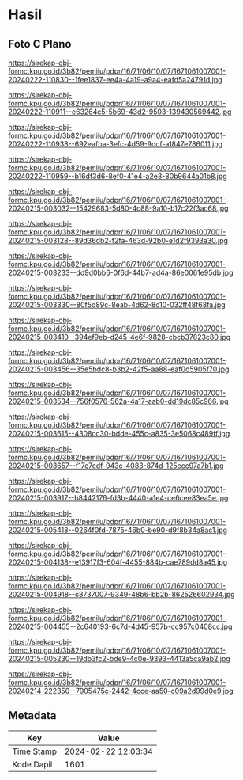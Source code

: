 # Hasil

## Foto C Plano

https://sirekap-obj-formc.kpu.go.id/3b82/pemilu/pdpr/16/71/06/10/07/1671061007001-20240222-110830--1fee1837-ee4a-4a19-a9a4-eafd5a24791d.jpg

https://sirekap-obj-formc.kpu.go.id/3b82/pemilu/pdpr/16/71/06/10/07/1671061007001-20240222-110911--e63264c5-5b69-43d2-9503-139430569442.jpg

https://sirekap-obj-formc.kpu.go.id/3b82/pemilu/pdpr/16/71/06/10/07/1671061007001-20240222-110938--692eafba-3efc-4d59-9dcf-a1847e786011.jpg

https://sirekap-obj-formc.kpu.go.id/3b82/pemilu/pdpr/16/71/06/10/07/1671061007001-20240222-110959--b16df3d6-8ef0-41e4-a2e3-80b9644a01b8.jpg

https://sirekap-obj-formc.kpu.go.id/3b82/pemilu/pdpr/16/71/06/10/07/1671061007001-20240215-003032--15429683-5d80-4c88-9a10-b17c22f3ac68.jpg

https://sirekap-obj-formc.kpu.go.id/3b82/pemilu/pdpr/16/71/06/10/07/1671061007001-20240215-003128--89d36db2-f2fa-463d-92b0-e1d2f9393a30.jpg

https://sirekap-obj-formc.kpu.go.id/3b82/pemilu/pdpr/16/71/06/10/07/1671061007001-20240215-003233--dd9d0bb6-0f6d-44b7-ad4a-86e0061e95db.jpg

https://sirekap-obj-formc.kpu.go.id/3b82/pemilu/pdpr/16/71/06/10/07/1671061007001-20240215-003330--80f5d89c-8eab-4d62-8c10-032ff48f68fa.jpg

https://sirekap-obj-formc.kpu.go.id/3b82/pemilu/pdpr/16/71/06/10/07/1671061007001-20240215-003410--394ef9eb-d245-4e6f-9828-cbcb37823c80.jpg

https://sirekap-obj-formc.kpu.go.id/3b82/pemilu/pdpr/16/71/06/10/07/1671061007001-20240215-003456--35e5bdc8-b3b2-42f5-aa88-eaf0d5905f70.jpg

https://sirekap-obj-formc.kpu.go.id/3b82/pemilu/pdpr/16/71/06/10/07/1671061007001-20240215-003534--756f0576-562a-4a17-aab0-dd19dc85c966.jpg

https://sirekap-obj-formc.kpu.go.id/3b82/pemilu/pdpr/16/71/06/10/07/1671061007001-20240215-003615--4308cc30-bdde-455c-a835-3e5068c489ff.jpg

https://sirekap-obj-formc.kpu.go.id/3b82/pemilu/pdpr/16/71/06/10/07/1671061007001-20240215-003657--f17c7cdf-943c-4083-874d-125ecc97a7b1.jpg

https://sirekap-obj-formc.kpu.go.id/3b82/pemilu/pdpr/16/71/06/10/07/1671061007001-20240215-003917--b8442176-fd3b-4440-a1e4-ce6cee83ea5e.jpg

https://sirekap-obj-formc.kpu.go.id/3b82/pemilu/pdpr/16/71/06/10/07/1671061007001-20240215-005418--0264f0fd-7875-46b0-be90-d9f8b34a8ac1.jpg

https://sirekap-obj-formc.kpu.go.id/3b82/pemilu/pdpr/16/71/06/10/07/1671061007001-20240215-004138--e13917f3-604f-4455-884b-cae789dd8a45.jpg

https://sirekap-obj-formc.kpu.go.id/3b82/pemilu/pdpr/16/71/06/10/07/1671061007001-20240215-004918--c8737007-9349-48b6-bb2b-862526602934.jpg

https://sirekap-obj-formc.kpu.go.id/3b82/pemilu/pdpr/16/71/06/10/07/1671061007001-20240215-004455--2c640193-6c7d-4d45-957b-cc957c0408cc.jpg

https://sirekap-obj-formc.kpu.go.id/3b82/pemilu/pdpr/16/71/06/10/07/1671061007001-20240215-005230--19db3fc2-bde9-4c0e-9393-4413a5ca9ab2.jpg

https://sirekap-obj-formc.kpu.go.id/3b82/pemilu/pdpr/16/71/06/10/07/1671061007001-20240214-222350--7905475c-2442-4cce-aa50-c09a2d99d0e9.jpg


## Metadata

| Key        | Value               |
| ---------- | ------------------- |
| Time Stamp | 2024-02-22 12:03:34 |
| Kode Dapil | 1601                |



